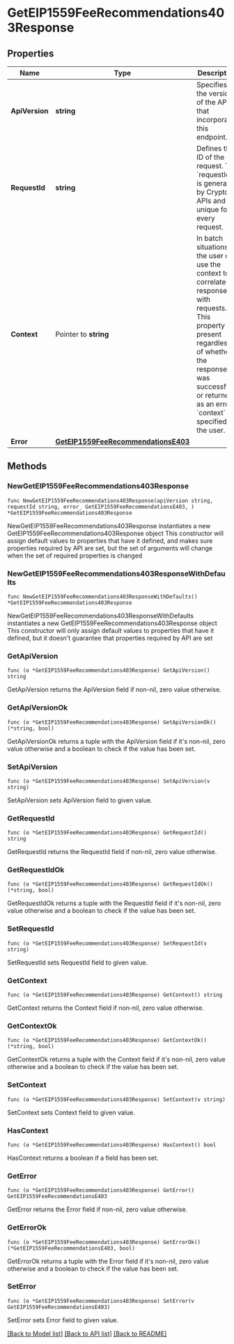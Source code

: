 # GetEIP1559FeeRecommendations403Response

## Properties

Name | Type | Description | Notes
------------ | ------------- | ------------- | -------------
**ApiVersion** | **string** | Specifies the version of the API that incorporates this endpoint. | 
**RequestId** | **string** | Defines the ID of the request. The &#x60;requestId&#x60; is generated by Crypto APIs and it&#39;s unique for every request. | 
**Context** | Pointer to **string** | In batch situations the user can use the context to correlate responses with requests. This property is present regardless of whether the response was successful or returned as an error. &#x60;context&#x60; is specified by the user. | [optional] 
**Error** | [**GetEIP1559FeeRecommendationsE403**](GetEIP1559FeeRecommendationsE403.md) |  | 

## Methods

### NewGetEIP1559FeeRecommendations403Response

`func NewGetEIP1559FeeRecommendations403Response(apiVersion string, requestId string, error_ GetEIP1559FeeRecommendationsE403, ) *GetEIP1559FeeRecommendations403Response`

NewGetEIP1559FeeRecommendations403Response instantiates a new GetEIP1559FeeRecommendations403Response object
This constructor will assign default values to properties that have it defined,
and makes sure properties required by API are set, but the set of arguments
will change when the set of required properties is changed

### NewGetEIP1559FeeRecommendations403ResponseWithDefaults

`func NewGetEIP1559FeeRecommendations403ResponseWithDefaults() *GetEIP1559FeeRecommendations403Response`

NewGetEIP1559FeeRecommendations403ResponseWithDefaults instantiates a new GetEIP1559FeeRecommendations403Response object
This constructor will only assign default values to properties that have it defined,
but it doesn't guarantee that properties required by API are set

### GetApiVersion

`func (o *GetEIP1559FeeRecommendations403Response) GetApiVersion() string`

GetApiVersion returns the ApiVersion field if non-nil, zero value otherwise.

### GetApiVersionOk

`func (o *GetEIP1559FeeRecommendations403Response) GetApiVersionOk() (*string, bool)`

GetApiVersionOk returns a tuple with the ApiVersion field if it's non-nil, zero value otherwise
and a boolean to check if the value has been set.

### SetApiVersion

`func (o *GetEIP1559FeeRecommendations403Response) SetApiVersion(v string)`

SetApiVersion sets ApiVersion field to given value.


### GetRequestId

`func (o *GetEIP1559FeeRecommendations403Response) GetRequestId() string`

GetRequestId returns the RequestId field if non-nil, zero value otherwise.

### GetRequestIdOk

`func (o *GetEIP1559FeeRecommendations403Response) GetRequestIdOk() (*string, bool)`

GetRequestIdOk returns a tuple with the RequestId field if it's non-nil, zero value otherwise
and a boolean to check if the value has been set.

### SetRequestId

`func (o *GetEIP1559FeeRecommendations403Response) SetRequestId(v string)`

SetRequestId sets RequestId field to given value.


### GetContext

`func (o *GetEIP1559FeeRecommendations403Response) GetContext() string`

GetContext returns the Context field if non-nil, zero value otherwise.

### GetContextOk

`func (o *GetEIP1559FeeRecommendations403Response) GetContextOk() (*string, bool)`

GetContextOk returns a tuple with the Context field if it's non-nil, zero value otherwise
and a boolean to check if the value has been set.

### SetContext

`func (o *GetEIP1559FeeRecommendations403Response) SetContext(v string)`

SetContext sets Context field to given value.

### HasContext

`func (o *GetEIP1559FeeRecommendations403Response) HasContext() bool`

HasContext returns a boolean if a field has been set.

### GetError

`func (o *GetEIP1559FeeRecommendations403Response) GetError() GetEIP1559FeeRecommendationsE403`

GetError returns the Error field if non-nil, zero value otherwise.

### GetErrorOk

`func (o *GetEIP1559FeeRecommendations403Response) GetErrorOk() (*GetEIP1559FeeRecommendationsE403, bool)`

GetErrorOk returns a tuple with the Error field if it's non-nil, zero value otherwise
and a boolean to check if the value has been set.

### SetError

`func (o *GetEIP1559FeeRecommendations403Response) SetError(v GetEIP1559FeeRecommendationsE403)`

SetError sets Error field to given value.



[[Back to Model list]](../README.md#documentation-for-models) [[Back to API list]](../README.md#documentation-for-api-endpoints) [[Back to README]](../README.md)


